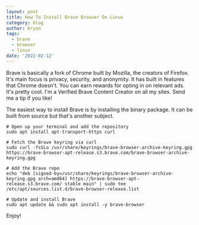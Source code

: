 ```yaml
---
layout: post
title: How To Install Brave Browser On Linux
category: blog
author: bryan
tags:
  - brave
  - browser
  - linux
date: '2022-02-12'
---
```

Brave is basically a fork of Chrome built by Mozilla, the creators of Firefox. It's main focus is privacy, security, and anonymity. It has built in features that Chrome doesn't. You can earn rewards for opting in on relevant ads. It's pretty cool. I'm a Verified Brave Content Creator on all my sites. Send me a tip if you like!

The easiest way to install Brave is by installing the binary package. It can be built from source but that's another subject.

```
# Open up your terminal and add the repository
sudo apt install apt-transport-https curl

# Fetch the Brave keyring via curl
sudo curl -fsSLo /usr/share/keyrings/brave-browser-archive-keyring.gpg https://brave-browser-apt-release.s3.brave.com/brave-browser-archive-keyring.gpg

# Add the Brave repo
echo "deb [signed-by=/usr/share/keyrings/brave-browser-archive-keyring.gpg arch=amd64] https://brave-browser-apt-release.s3.brave.com/ stable main" | sudo tee /etc/apt/sources.list.d/brave-browser-release.list

# Update and install Brave
sudo apt update && sudo apt install -y brave-browser
```

Enjoy!
